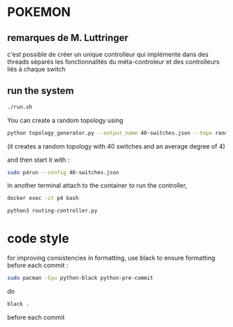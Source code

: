 # POKEMON

## remarques de M. Luttringer

c'est possible de créer un unique controlleur qui implémente dans des threads séparés les fonctionnalités du méta-controleur et des controlleurs liés à chaque switch

## run the system

```bash
./run.sh
```

You can create a random topology using 

```bash
python topology_generator.py --output_name 40-switches.json --topo random -n 40 -d 4
```

(it creates a random topology with 40 switches and an average degree of 4)

and then start it with :

```bash
sudo p4run --config 40-switches.json
```

In another terminal attach to the container to run the controller,

```bash
docker exec -it p4 bash
```

```bash
python3 routing-controller.py
```

# code style

for improving consistencies in formatting, use black to ensure formatting before each commit :

```bash
sudo pacman -Syu python-black python-pre-commit
```

do
```bash
black .
```

before each commit